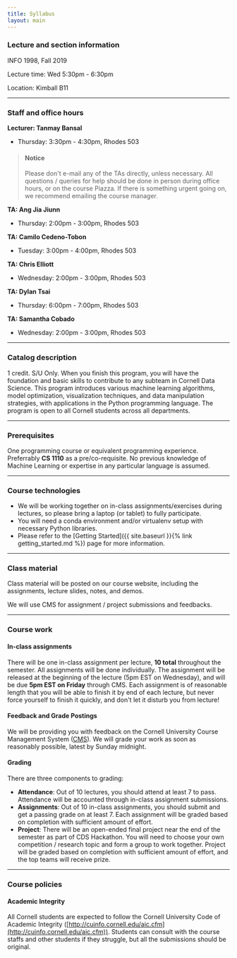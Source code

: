 ```yaml
---
title: Syllabus
layout: main
---
```


### Lecture and section information

INFO 1998, Fall 2019

Lecture time: Wed 5:30pm - 6:30pm

Location: Kimball B11

----------------------------------------------------------------------------------------
### Staff and office hours

**Lecturer: Tanmay Bansal**
- Thursday: 3:30pm - 4:30pm, Rhodes 503

> #### Notice
> Please don't e-mail any of the TAs directly, unless necessary. All questions / queries for help should be done in person during office hours, or on the course Piazza. If there is something urgent going on, we recommend emailing the course manager.

**TA: Ang Jia Jiunn**
- Thursday: 2:00pm - 3:00pm, Rhodes 503

**TA: Camilo Cedeno-Tobon**
- Tuesday: 3:00pm - 4:00pm, Rhodes 503

**TA: Chris Elliott**
- Wednesday: 2:00pm - 3:00pm, Rhodes 503

**TA: Dylan Tsai**
- Thursday: 6:00pm - 7:00pm, Rhodes 503

**TA: Samantha Cobado**
- Wednesday: 2:00pm - 3:00pm, Rhodes 503

----------------------------------------------------------------------------------------
### Catalog description

1 credit.  S/U Only. When you finish this program, you will have the foundation and basic
skills to contribute to any subteam in Cornell Data Science. This program introduces
various machine learning algorithms, model optimization, visualization techniques, and
data manipulation strategies, with applications in the Python programming language. The
program is open to all Cornell students across all departments.

----------------------------------------------------------------------------------------
### Prerequisites

One programming course or equivalent programming experience. Preferrably **CS 1110** as a
pre/co-requisite. No previous knowledge of Machine Learning or expertise in any particular
language is assumed.

----------------------------------------------------------------------------------------
### Course technologies

- We will be working together on in-class assignments/exercises during lectures, so please
bring a laptop (or tablet) to fully participate.
- You will need a conda environment and/or virtualenv setup with necessary Python libraries.
- Please refer to the [Getting Started]({{ site.baseurl }}{% link getting_started.md %})
page for more information.

----------------------------------------------------------------------------------------
### Class material

Class material will be posted on our course website, including the assignments, lecture
slides, notes, and demos.

We will use CMS for assignment / project submissions and feedbacks.

----------------------------------------------------------------------------------------
### Course work

#### In-class assignments

There will be one in-class assignment per lecture, **10 total** throughout the semester.
All assignments will be done individually.
The assignment will be released at the beginning of the lecture (5pm EST on Wednesday),
and will be due **5pm EST on Friday** through CMS. Each assignment is of reasonable length
that you will be able to finish it by end of each lecture, but never force yourself to
finish it quickly, and don't let it disturb you from lecture!

#### Feedback and Grade Postings

We will be providing you with feedback on the Cornell University Course Management System
([CMS](https://cmsx.cs.cornell.edu/)). We will grade your work as soon as reasonably possible,
latest by Sunday midnight.

#### Grading
There are three components to grading:
- **Attendance**: Out of 10 lectures, you should attend at least 7 to pass.
Attendance will be accounted through in-class assignment submissions.
- **Assignments**: Out of 10 in-class assignments, you should submit and get a passing grade
on at least 7. Each assignment will be graded based on completion with sufficient amount of effort.
- **Project**: There will be an open-ended final project near the end of the semester as part of
CDS Hackathon. You will need to choose your own competition / research topic and form a group to
work together. Project will be graded based on completion with sufficient amount of effort, and
the top teams will receive prize.

----------------------------------------------------------------------------------------
### Course policies

#### Academic Integrity

All Cornell students are expected to follow the Cornell University Code of Academic Integrity
([http://cuinfo.cornell.edu/aic.cfm](http://cuinfo.cornell.edu/aic.cfm)).
Students can consult with the course staffs and other students if they struggle,
but all the submissions should be original.
